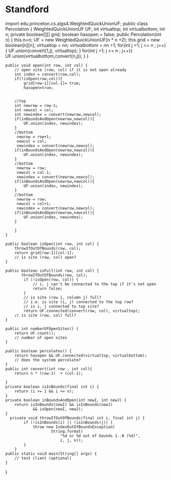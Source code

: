 # Standford
import edu.princeton.cs.algs4.WeightedQuickUnionUF;
public class Percolation {
	WeightedQuickUnionUF UF;
	int virtualtop;
	int virtualbottom;
	int n;
	private boolean[][] grid;
	boolean hasopen = false;
	public Percolation(int n) {
		this.n=n;
		UF = new WeightedQuickUnionUF(n * n +2);
		this.grid = new boolean[n][n];
		virtualtop = n*n;
		virtualbottom = n*n +1;
		for(int j =1; j <= n ; j++){
			UF.union(convert(1,j), virtualtop);
		}
		for(int j =1; j <= n ; j++){
			UF.union(virtualbottom,convert(n,j));
		}
	}

	public void open(int row, int col) {
		// open site (row, col) if it is not open already
		int index = convert(row,col);
		if(!isOpen(row,col)){
			grid[row-1][col-1]= true;
			hasopen=true;
		
		
		//top
		int newrow = row-1;
		int newcol = col;
		int newindex = convert(newrow,newcol);
		if(inBoundsAndOpen(newrow,newcol)){
			UF.union(index, newindex);
		}
		//bottom
		 newrow = row+1;
		 newcol = col;
		 newindex = convert(newrow,newcol);
		if(inBoundsAndOpen(newrow,newcol)){
			UF.union(index, newindex);
		}
		//bottom
		 newrow = row;
		 newcol = col-1;
		 newindex = convert(newrow,newcol);
		if(inBoundsAndOpen(newrow,newcol)){
			UF.union(index, newindex);
		}
		//bottom
		 newrow = row;
		 newcol = col+1;
		 newindex = convert(newrow,newcol);
		if(inBoundsAndOpen(newrow,newcol)){
			UF.union(index, newindex);
		}
		
		}
	}

	public boolean isOpen(int row, int col) {
		throwIfOutOfBounds(row, col);
		return grid[row-1][col-1];
		// is site (row, col) open?
	}

	public boolean isFull(int row, int col) {
		   throwIfOutOfBounds(row, col);
	        if (!isOpen(row, col)) {
	            // i, j can't be connected to the top if it's not open
	            return false; 
	        }
	        // is site (row i, column j) full?
	        // i.e. is site (i, j) connected to the top row?
	        // is i, j connected to top site?
	        return UF.connected(convert(row, col), virtualtop);
		// is site (row, col) full?
	}

	public int numberOfOpenSites() {
		return UF.count();
		// number of open sites
	}

	public boolean percolates() {
		return hasopen && UF.connected(virtualtop, virtualbottom);
		// does the system percolate?
	}
	public int convert(int row , int col){
		return n * (row-1)  + (col-1);
		
	}
	private boolean isInBounds(final int i) {
        return (i >= 1 && i <= n);
    }
	private boolean inBoundsAndOpen(int newI, int newJ) {
        return isInBounds(newI) && isInBounds(newJ) 
                && isOpen(newI, newJ);
    }
	  private void throwIfOutOfBounds(final int i, final int j) {
	        if (!isInBounds(i) || !isInBounds(j)) {
	            throw new IndexOutOfBoundsException(
	                    String.format(
	                        "%d or %d out of bounds 1..N (%d)",
	                        i, j, n));
	        }
	    }
	public static void main(String[] args) {
		// test client (optional)
	}
}
